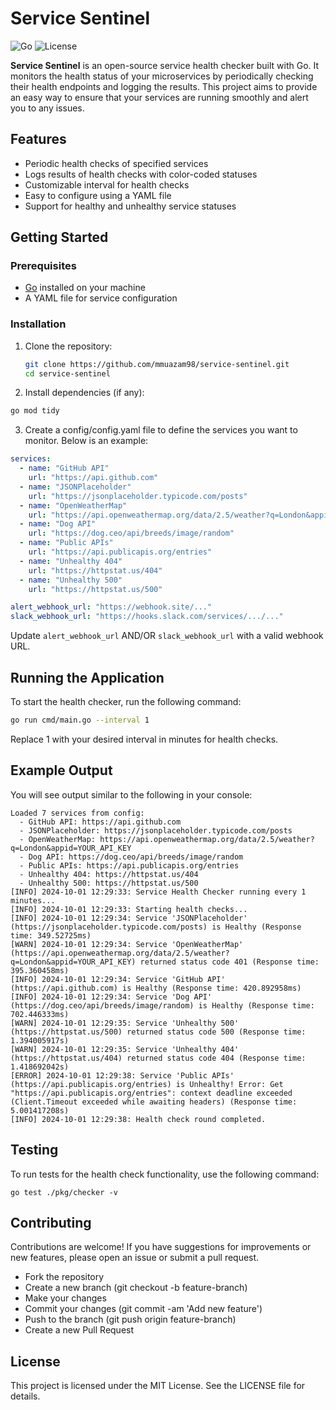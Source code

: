 # Service Sentinel

![Go](https://img.shields.io/badge/Language-Go-blue.svg)
![License](https://img.shields.io/badge/License-MIT-green.svg)

**Service Sentinel** is an open-source service health checker built with Go. It monitors the health status of your microservices by periodically checking their health endpoints and logging the results. This project aims to provide an easy way to ensure that your services are running smoothly and alert you to any issues.

## Features

- Periodic health checks of specified services
- Logs results of health checks with color-coded statuses
- Customizable interval for health checks
- Easy to configure using a YAML file
- Support for healthy and unhealthy service statuses

## Getting Started

### Prerequisites

- [Go](https://golang.org/doc/install) installed on your machine
- A YAML file for service configuration

### Installation

1. Clone the repository:
   ```bash
   git clone https://github.com/mmuazam98/service-sentinel.git
   cd service-sentinel
   ```
2. Install dependencies (if any):

```bash
go mod tidy
```

3. Create a config/config.yaml file to define the services you want to monitor. Below is an example:

```yaml
services:
  - name: "GitHub API"
    url: "https://api.github.com"
  - name: "JSONPlaceholder"
    url: "https://jsonplaceholder.typicode.com/posts"
  - name: "OpenWeatherMap"
    url: "https://api.openweathermap.org/data/2.5/weather?q=London&appid=YOUR_API_KEY"
  - name: "Dog API"
    url: "https://dog.ceo/api/breeds/image/random"
  - name: "Public APIs"
    url: "https://api.publicapis.org/entries"
  - name: "Unhealthy 404"
    url: "https://httpstat.us/404"
  - name: "Unhealthy 500"
    url: "https://httpstat.us/500"

alert_webhook_url: "https://webhook.site/..."
slack_webhook_url: "https://hooks.slack.com/services/.../..."
```

Update `alert_webhook_url` AND/OR `slack_webhook_url` with a valid webhook URL.

## Running the Application

To start the health checker, run the following command:

```bash
go run cmd/main.go --interval 1
```

Replace 1 with your desired interval in minutes for health checks.

## Example Output

You will see output similar to the following in your console:

```
Loaded 7 services from config:
  - GitHub API: https://api.github.com
  - JSONPlaceholder: https://jsonplaceholder.typicode.com/posts
  - OpenWeatherMap: https://api.openweathermap.org/data/2.5/weather?q=London&appid=YOUR_API_KEY
  - Dog API: https://dog.ceo/api/breeds/image/random
  - Public APIs: https://api.publicapis.org/entries
  - Unhealthy 404: https://httpstat.us/404
  - Unhealthy 500: https://httpstat.us/500
[INFO] 2024-10-01 12:29:33: Service Health Checker running every 1 minutes...
[INFO] 2024-10-01 12:29:33: Starting health checks...
[INFO] 2024-10-01 12:29:34: Service 'JSONPlaceholder' (https://jsonplaceholder.typicode.com/posts) is Healthy (Response time: 349.52725ms)
[WARN] 2024-10-01 12:29:34: Service 'OpenWeatherMap' (https://api.openweathermap.org/data/2.5/weather?q=London&appid=YOUR_API_KEY) returned status code 401 (Response time: 395.360458ms)
[INFO] 2024-10-01 12:29:34: Service 'GitHub API' (https://api.github.com) is Healthy (Response time: 420.892958ms)
[INFO] 2024-10-01 12:29:34: Service 'Dog API' (https://dog.ceo/api/breeds/image/random) is Healthy (Response time: 702.446333ms)
[WARN] 2024-10-01 12:29:35: Service 'Unhealthy 500' (https://httpstat.us/500) returned status code 500 (Response time: 1.394005917s)
[WARN] 2024-10-01 12:29:35: Service 'Unhealthy 404' (https://httpstat.us/404) returned status code 404 (Response time: 1.418692042s)
[ERROR] 2024-10-01 12:29:38: Service 'Public APIs' (https://api.publicapis.org/entries) is Unhealthy! Error: Get "https://api.publicapis.org/entries": context deadline exceeded (Client.Timeout exceeded while awaiting headers) (Response time: 5.001417208s)
[INFO] 2024-10-01 12:29:38: Health check round completed.
```

## Testing

To run tests for the health check functionality, use the following command:

```
go test ./pkg/checker -v
```

## Contributing

Contributions are welcome! If you have suggestions for improvements or new features, please open an issue or submit a pull request.

- Fork the repository
- Create a new branch (git checkout -b feature-branch)
- Make your changes
- Commit your changes (git commit -am 'Add new feature')
- Push to the branch (git push origin feature-branch)
- Create a new Pull Request

## License

This project is licensed under the MIT License. See the LICENSE file for details.
